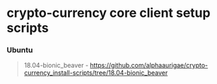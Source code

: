 # crypto-currency core client setup scripts

### Ubuntu
> 18.04-bionic_beaver - https://github.com/alphaaurigae/crypto-currency_install-scripts/tree/18.04-bionic_beaver